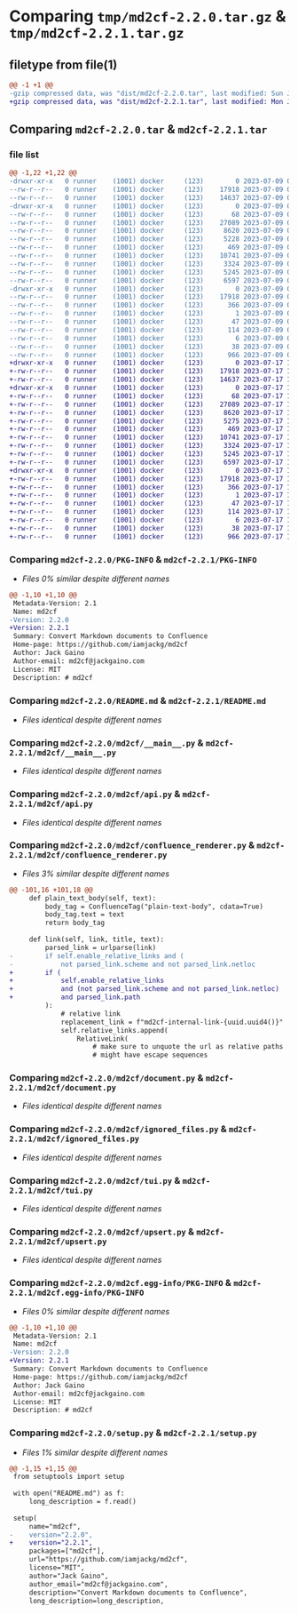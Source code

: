 # Comparing `tmp/md2cf-2.2.0.tar.gz` & `tmp/md2cf-2.2.1.tar.gz`

## filetype from file(1)

```diff
@@ -1 +1 @@
-gzip compressed data, was "dist/md2cf-2.2.0.tar", last modified: Sun Jul  9 01:00:17 2023, max compression
+gzip compressed data, was "dist/md2cf-2.2.1.tar", last modified: Mon Jul 17 15:36:05 2023, max compression
```

## Comparing `md2cf-2.2.0.tar` & `md2cf-2.2.1.tar`

### file list

```diff
@@ -1,22 +1,22 @@
-drwxr-xr-x   0 runner    (1001) docker     (123)        0 2023-07-09 01:00:17.000000 md2cf-2.2.0/
--rw-r--r--   0 runner    (1001) docker     (123)    17918 2023-07-09 01:00:17.000000 md2cf-2.2.0/PKG-INFO
--rw-r--r--   0 runner    (1001) docker     (123)    14637 2023-07-09 01:00:11.000000 md2cf-2.2.0/README.md
-drwxr-xr-x   0 runner    (1001) docker     (123)        0 2023-07-09 01:00:17.000000 md2cf-2.2.0/md2cf/
--rw-r--r--   0 runner    (1001) docker     (123)       68 2023-07-09 01:00:11.000000 md2cf-2.2.0/md2cf/__init__.py
--rw-r--r--   0 runner    (1001) docker     (123)    27089 2023-07-09 01:00:11.000000 md2cf-2.2.0/md2cf/__main__.py
--rw-r--r--   0 runner    (1001) docker     (123)     8620 2023-07-09 01:00:11.000000 md2cf-2.2.0/md2cf/api.py
--rw-r--r--   0 runner    (1001) docker     (123)     5228 2023-07-09 01:00:11.000000 md2cf-2.2.0/md2cf/confluence_renderer.py
--rw-r--r--   0 runner    (1001) docker     (123)      469 2023-07-09 01:00:11.000000 md2cf-2.2.0/md2cf/console_output.py
--rw-r--r--   0 runner    (1001) docker     (123)    10741 2023-07-09 01:00:11.000000 md2cf-2.2.0/md2cf/document.py
--rw-r--r--   0 runner    (1001) docker     (123)     3324 2023-07-09 01:00:11.000000 md2cf-2.2.0/md2cf/ignored_files.py
--rw-r--r--   0 runner    (1001) docker     (123)     5245 2023-07-09 01:00:11.000000 md2cf-2.2.0/md2cf/tui.py
--rw-r--r--   0 runner    (1001) docker     (123)     6597 2023-07-09 01:00:11.000000 md2cf-2.2.0/md2cf/upsert.py
-drwxr-xr-x   0 runner    (1001) docker     (123)        0 2023-07-09 01:00:17.000000 md2cf-2.2.0/md2cf.egg-info/
--rw-r--r--   0 runner    (1001) docker     (123)    17918 2023-07-09 01:00:16.000000 md2cf-2.2.0/md2cf.egg-info/PKG-INFO
--rw-r--r--   0 runner    (1001) docker     (123)      366 2023-07-09 01:00:17.000000 md2cf-2.2.0/md2cf.egg-info/SOURCES.txt
--rw-r--r--   0 runner    (1001) docker     (123)        1 2023-07-09 01:00:16.000000 md2cf-2.2.0/md2cf.egg-info/dependency_links.txt
--rw-r--r--   0 runner    (1001) docker     (123)       47 2023-07-09 01:00:17.000000 md2cf-2.2.0/md2cf.egg-info/entry_points.txt
--rw-r--r--   0 runner    (1001) docker     (123)      114 2023-07-09 01:00:17.000000 md2cf-2.2.0/md2cf.egg-info/requires.txt
--rw-r--r--   0 runner    (1001) docker     (123)        6 2023-07-09 01:00:17.000000 md2cf-2.2.0/md2cf.egg-info/top_level.txt
--rw-r--r--   0 runner    (1001) docker     (123)       38 2023-07-09 01:00:17.000000 md2cf-2.2.0/setup.cfg
--rw-r--r--   0 runner    (1001) docker     (123)      966 2023-07-09 01:00:11.000000 md2cf-2.2.0/setup.py
+drwxr-xr-x   0 runner    (1001) docker     (123)        0 2023-07-17 15:36:05.000000 md2cf-2.2.1/
+-rw-r--r--   0 runner    (1001) docker     (123)    17918 2023-07-17 15:36:05.000000 md2cf-2.2.1/PKG-INFO
+-rw-r--r--   0 runner    (1001) docker     (123)    14637 2023-07-17 15:35:59.000000 md2cf-2.2.1/README.md
+drwxr-xr-x   0 runner    (1001) docker     (123)        0 2023-07-17 15:36:05.000000 md2cf-2.2.1/md2cf/
+-rw-r--r--   0 runner    (1001) docker     (123)       68 2023-07-17 15:35:59.000000 md2cf-2.2.1/md2cf/__init__.py
+-rw-r--r--   0 runner    (1001) docker     (123)    27089 2023-07-17 15:35:59.000000 md2cf-2.2.1/md2cf/__main__.py
+-rw-r--r--   0 runner    (1001) docker     (123)     8620 2023-07-17 15:35:59.000000 md2cf-2.2.1/md2cf/api.py
+-rw-r--r--   0 runner    (1001) docker     (123)     5275 2023-07-17 15:35:59.000000 md2cf-2.2.1/md2cf/confluence_renderer.py
+-rw-r--r--   0 runner    (1001) docker     (123)      469 2023-07-17 15:35:59.000000 md2cf-2.2.1/md2cf/console_output.py
+-rw-r--r--   0 runner    (1001) docker     (123)    10741 2023-07-17 15:35:59.000000 md2cf-2.2.1/md2cf/document.py
+-rw-r--r--   0 runner    (1001) docker     (123)     3324 2023-07-17 15:35:59.000000 md2cf-2.2.1/md2cf/ignored_files.py
+-rw-r--r--   0 runner    (1001) docker     (123)     5245 2023-07-17 15:35:59.000000 md2cf-2.2.1/md2cf/tui.py
+-rw-r--r--   0 runner    (1001) docker     (123)     6597 2023-07-17 15:35:59.000000 md2cf-2.2.1/md2cf/upsert.py
+drwxr-xr-x   0 runner    (1001) docker     (123)        0 2023-07-17 15:36:05.000000 md2cf-2.2.1/md2cf.egg-info/
+-rw-r--r--   0 runner    (1001) docker     (123)    17918 2023-07-17 15:36:05.000000 md2cf-2.2.1/md2cf.egg-info/PKG-INFO
+-rw-r--r--   0 runner    (1001) docker     (123)      366 2023-07-17 15:36:05.000000 md2cf-2.2.1/md2cf.egg-info/SOURCES.txt
+-rw-r--r--   0 runner    (1001) docker     (123)        1 2023-07-17 15:36:05.000000 md2cf-2.2.1/md2cf.egg-info/dependency_links.txt
+-rw-r--r--   0 runner    (1001) docker     (123)       47 2023-07-17 15:36:05.000000 md2cf-2.2.1/md2cf.egg-info/entry_points.txt
+-rw-r--r--   0 runner    (1001) docker     (123)      114 2023-07-17 15:36:05.000000 md2cf-2.2.1/md2cf.egg-info/requires.txt
+-rw-r--r--   0 runner    (1001) docker     (123)        6 2023-07-17 15:36:05.000000 md2cf-2.2.1/md2cf.egg-info/top_level.txt
+-rw-r--r--   0 runner    (1001) docker     (123)       38 2023-07-17 15:36:05.000000 md2cf-2.2.1/setup.cfg
+-rw-r--r--   0 runner    (1001) docker     (123)      966 2023-07-17 15:35:59.000000 md2cf-2.2.1/setup.py
```

### Comparing `md2cf-2.2.0/PKG-INFO` & `md2cf-2.2.1/PKG-INFO`

 * *Files 0% similar despite different names*

```diff
@@ -1,10 +1,10 @@
 Metadata-Version: 2.1
 Name: md2cf
-Version: 2.2.0
+Version: 2.2.1
 Summary: Convert Markdown documents to Confluence
 Home-page: https://github.com/iamjackg/md2cf
 Author: Jack Gaino
 Author-email: md2cf@jackgaino.com
 License: MIT
 Description: # md2cf
```

### Comparing `md2cf-2.2.0/README.md` & `md2cf-2.2.1/README.md`

 * *Files identical despite different names*

### Comparing `md2cf-2.2.0/md2cf/__main__.py` & `md2cf-2.2.1/md2cf/__main__.py`

 * *Files identical despite different names*

### Comparing `md2cf-2.2.0/md2cf/api.py` & `md2cf-2.2.1/md2cf/api.py`

 * *Files identical despite different names*

### Comparing `md2cf-2.2.0/md2cf/confluence_renderer.py` & `md2cf-2.2.1/md2cf/confluence_renderer.py`

 * *Files 3% similar despite different names*

```diff
@@ -101,16 +101,18 @@
     def plain_text_body(self, text):
         body_tag = ConfluenceTag("plain-text-body", cdata=True)
         body_tag.text = text
         return body_tag
 
     def link(self, link, title, text):
         parsed_link = urlparse(link)
-        if self.enable_relative_links and (
-            not parsed_link.scheme and not parsed_link.netloc
+        if (
+            self.enable_relative_links
+            and (not parsed_link.scheme and not parsed_link.netloc)
+            and parsed_link.path
         ):
             # relative link
             replacement_link = f"md2cf-internal-link-{uuid.uuid4()}"
             self.relative_links.append(
                 RelativeLink(
                     # make sure to unquote the url as relative paths
                     # might have escape sequences
```

### Comparing `md2cf-2.2.0/md2cf/document.py` & `md2cf-2.2.1/md2cf/document.py`

 * *Files identical despite different names*

### Comparing `md2cf-2.2.0/md2cf/ignored_files.py` & `md2cf-2.2.1/md2cf/ignored_files.py`

 * *Files identical despite different names*

### Comparing `md2cf-2.2.0/md2cf/tui.py` & `md2cf-2.2.1/md2cf/tui.py`

 * *Files identical despite different names*

### Comparing `md2cf-2.2.0/md2cf/upsert.py` & `md2cf-2.2.1/md2cf/upsert.py`

 * *Files identical despite different names*

### Comparing `md2cf-2.2.0/md2cf.egg-info/PKG-INFO` & `md2cf-2.2.1/md2cf.egg-info/PKG-INFO`

 * *Files 0% similar despite different names*

```diff
@@ -1,10 +1,10 @@
 Metadata-Version: 2.1
 Name: md2cf
-Version: 2.2.0
+Version: 2.2.1
 Summary: Convert Markdown documents to Confluence
 Home-page: https://github.com/iamjackg/md2cf
 Author: Jack Gaino
 Author-email: md2cf@jackgaino.com
 License: MIT
 Description: # md2cf
```

### Comparing `md2cf-2.2.0/setup.py` & `md2cf-2.2.1/setup.py`

 * *Files 1% similar despite different names*

```diff
@@ -1,15 +1,15 @@
 from setuptools import setup
 
 with open("README.md") as f:
     long_description = f.read()
 
 setup(
     name="md2cf",
-    version="2.2.0",
+    version="2.2.1",
     packages=["md2cf"],
     url="https://github.com/iamjackg/md2cf",
     license="MIT",
     author="Jack Gaino",
     author_email="md2cf@jackgaino.com",
     description="Convert Markdown documents to Confluence",
     long_description=long_description,
```

